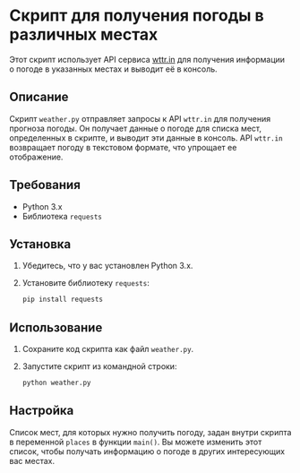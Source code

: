 # Скрипт для получения погоды в различных местах

Этот скрипт использует API сервиса [wttr.in](https://wttr.in) для получения информации о погоде в указанных местах и выводит её в консоль.

## Описание

Скрипт `weather.py` отправляет запросы к API `wttr.in` для получения прогноза погоды.  Он получает данные о погоде для списка мест, определенных в скрипте, и выводит эти данные в консоль.  API `wttr.in` возвращает погоду в текстовом формате, что упрощает ее отображение.

## Требования

*   Python 3.x
*   Библиотека `requests`

## Установка

1.  Убедитесь, что у вас установлен Python 3.x.
2.  Установите библиотеку `requests`:

    ```bash
    pip install requests
    ```

## Использование

1.  Сохраните код скрипта как файл `weather.py`.
2.  Запустите скрипт из командной строки:

    ```bash
    python weather.py
    ```

## Настройка

Список мест, для которых нужно получить погоду, задан внутри скрипта в переменной `places` в функции `main()`.  Вы можете изменить этот список, чтобы получать информацию о погоде в других интересующих вас местах.
